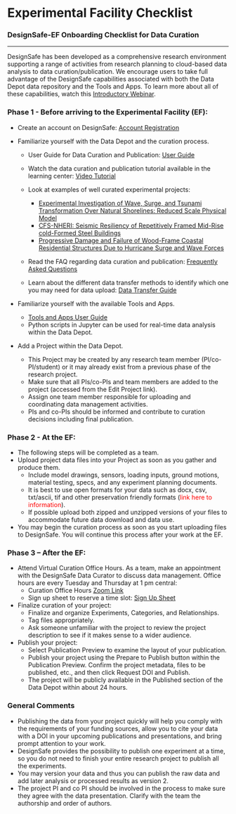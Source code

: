 # Experimental Facility Checklist

### DesignSafe-EF Onboarding Checklist for Data Curation

---
DesignSafe has been developed as a comprehensive research environment supporting a range of activities from research planning to cloud-based data analysis to data curation/publication.  We encourage users to take full advantage of the DesignSafe capabilities associated with both the Data Depot data repository and the Tools and Apps.  To learn more about all of these capabilities, watch this <a href="https://www.youtube.com/watch?v=5Yus9MjtcTM&amp;feature=youtu.be" target="_blank">Introductory Webinar</a>.

### <strong>Phase 1 - Before arriving to the Experimental Facility (EF):</strong>

* Create an account on DesignSafe: <a href="https://www.designsafe-ci.org/account/register/" target="_blank">Account Registration</a>
* Familiarize yourself with the Data Depot and the curation process.

	* User Guide for Data Curation and Publication: <a href="https://www.designsafe-ci.org/rw/user-guides/data-curation-publication/" target="_blank">User Guide</a>
	* Watch the data curation and publication tutorial available in the learning center: <a href="https://www.youtube.com/playlist?list=PL2GxvrdFrBlkwHBgQ47pZO-77ZLrJKYHV" target="_blank">Video Tutorial</a>
	* Look at examples of well curated experimental projects:

		* <a href="https://www.designsafe-ci.org/data/browser/public/designsafe.storage.published/PRJ-3218" target="_blank">Experimental Investigation of Wave, Surge, and Tsunami Transformation Over Natural Shorelines: Reduced Scale Physical Model</a>
		* <a href="https://www.designsafe-ci.org/data/browser/public/designsafe.storage.published/PRJ-2141" target="_blank">CFS-NHERI: Seismic Resiliency of Repetitively Framed Mid-Rise cold-Formed Steel Buildings</a>
		* <a href="https://www.designsafe-ci.org/data/browser/public/designsafe.storage.published/PRJ-3197" target="_blank">Progressive Damage and Failure of Wood-Frame Coastal Residential Structures Due to Hurricane Surge and Wave Forces</a>
	
	
	* Read the FAQ regarding data curation and publication: <a href="https://www.designsafe-ci.org/rw/user-guides/curating-publishing-projects/faq/" target="_blank">Frequently Asked Questions</a>
	* Learn about the different data transfer methods to identify which one you may need for data upload: <a href="https://www.designsafe-ci.org/rw/user-guides/data-transfer-guide/" target="_blank">Data Transfer Guide</a>


* Familiarize yourself with the available Tools and Apps.
	* <a href="https://www.designsafe-ci.org/rw/user-guide/workspace/" target="_blank">Tools and Apps User Guide</a>
	* Python scripts in Jupyter can be used for real-time data analysis within the Data Depot.
* Add a Project within the Data Depot.
	* This Project may be created by any research team member (PI/co-PI/student) or it may already exist from a previous phase of the research project.
	* Make sure that all PIs/co-PIs and team members are added to the project (accessed from the Edit Project link).
	* Assign one team member responsible for uploading and coordinating data management activities.
	* PIs and co-PIs should be informed and contribute to curation decisions including final publication.


### Phase 2 - At the EF:

* The following steps will be completed as a team.
* Upload project data files into your Project as soon as you gather and produce them.
	* Include model drawings, sensors, loading inputs, ground motions, material testing, specs, and any experiment planning documents.
	* It is best to use open formats for your data such as docx, csv, txt/ascii, tif and other preservation friendly formats (<font color="red">link here to information</font>).
	* If possible upload both zipped and unzipped versions of your files to accommodate future data download and data use.
* You may begin the curation process as soon as you start uploading files to DesignSafe. You will continue this process after your work at the EF.


### Phase 3 – After the EF:

* Attend Virtual Curation Office Hours. As a team, make an appointment with the DesignSafe Data Curator to discuss data management. Office hours are every Tuesday and Thursday at 1 pm central:
	* Curation Office Hours <a href="https://designsafe-ci.zoom.us/j/730745593?pwd=U0VyaG1nVHgya3RZaS9hZng1MU82UT09" target="_blank">Zoom Link</a>
	* Sign up sheet to reserve a time slot: <a href="https://signup.com/go/fxHQnhr" target="_blank">Sign Up Sheet</a>
* Finalize curation of your project:
	* Finalize and organize Experiments, Categories, and Relationships.
	* Tag files appropriately.
	* Ask someone unfamiliar with the project to review the project description to see if it makes sense to a wider audience.
* Publish your project:
	* Select Publication Preview to examine the layout of your publication.
	* Publish your project using the Prepare to Publish button within the Publication Preview.  Confirm the project metadata, files to be published, etc., and then click Request DOI and Publish.
	* The project will be publicly available in the Published section of the Data Depot within about 24 hours.

### General Comments

* Publishing the data from your project quickly will help you comply with the requirements of your funding sources, allow you to cite your data with a DOI in your upcoming publications and presentations, and bring prompt attention to your work.
* DesignSafe provides the possibility to publish one experiment at a time, so you do not need to finish your entire research project to publish all the experiments.
* You may version your data and thus you can publish the raw data and add later analysis or processed results as version 2.
* The project PI and co PI should be involved in the process to make sure they agree with the data presentation. Clarify with the team the authorship and order of authors.


